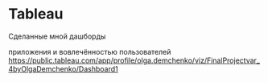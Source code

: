 # Tableau
Сделанные мной дашборды

приложения и вовлечённостью пользователей
https://public.tableau.com/app/profile/olga.demchenko/viz/FinalProjectvar_4byOlgaDemchenko/Dashboard1
